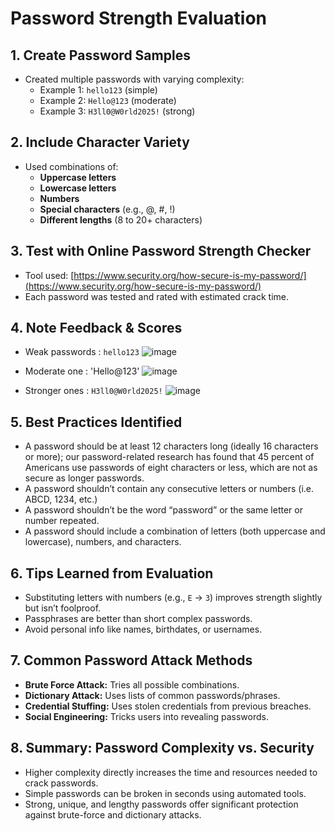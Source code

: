# Password Strength Evaluation 

## 1. Create Password Samples
- Created multiple passwords with varying complexity:
  - Example 1: `hello123` (simple)
  - Example 2: `Hello@123` (moderate)
  - Example 3: `H3ll0@W0rld2025!` (strong)

## 2. Include Character Variety
- Used combinations of:
  - **Uppercase letters**
  - **Lowercase letters**
  - **Numbers**
  - **Special characters** (e.g., @, #, !)
  - **Different lengths** (8 to 20+ characters)

## 3. Test with Online Password Strength Checker
- Tool used: [https://www.security.org/how-secure-is-my-password/](https://www.security.org/how-secure-is-my-password/)
- Each password was tested and rated with estimated crack time.

## 4. Note Feedback & Scores
- Weak passwords : `hello123`
  ![image](https://github.com/user-attachments/assets/96c260ce-88fc-4f1f-ac4b-16875ceb4d4d)
- Moderate one :  'Hello@123'
  ![image](https://github.com/user-attachments/assets/e59eaf39-088f-499e-99e7-b799603669b0)

- Stronger ones : `H3ll0@W0rld2025!`
  ![image](https://github.com/user-attachments/assets/90643ab7-f404-46ef-9106-a643e91dbb6a)

## 5. Best Practices Identified
- A password should be at least 12 characters long (ideally 16 characters or more); our password-related research has found that 45 percent of Americans use passwords of eight characters or less, which are not as secure as longer passwords.
- A password shouldn’t contain any consecutive letters or numbers (i.e. ABCD, 1234, etc.)
-  A password shouldn’t be the word “password” or the same letter or number repeated.
- A password should include a combination of letters (both uppercase and lowercase), numbers, and characters.
## 6. Tips Learned from Evaluation
- Substituting letters with numbers (e.g., `E` → `3`) improves strength slightly but isn’t foolproof.
- Passphrases are better than short complex passwords.
- Avoid personal info like names, birthdates, or usernames.

## 7. Common Password Attack Methods
- **Brute Force Attack:** Tries all possible combinations.
- **Dictionary Attack:** Uses lists of common passwords/phrases.
- **Credential Stuffing:** Uses stolen credentials from previous breaches.
- **Social Engineering:** Tricks users into revealing passwords.

## 8. Summary: Password Complexity vs. Security
- Higher complexity directly increases the time and resources needed to crack passwords.
- Simple passwords can be broken in seconds using automated tools.
- Strong, unique, and lengthy passwords offer significant protection against brute-force and dictionary attacks.
